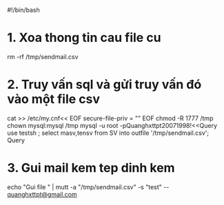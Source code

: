 #!/bin/bash
# 1. Xoa thong tin cau file cu
rm -rf  /tmp/sendmail.csv
# 2. Truy vấn sql và gửi truy vấn đó vào một file csv
cat >> /etc/my.cnf<< EOF
secure-file-priv = ""
EOF
chmod -R 1777  /tmp
chown mysql:mysql  /tmp
mysql -u root -pQuanghxttpt20071998!<<Query
use testsh ;
select masv,tensv from SV
into outfile '/tmp/sendmail.csv';
Query
# 3. Gui mail kem tep dinh kem
echo "Gui file " | mutt -a "/tmp/sendmail.csv" -s "test" -- quanghxttpt@gmail.com

